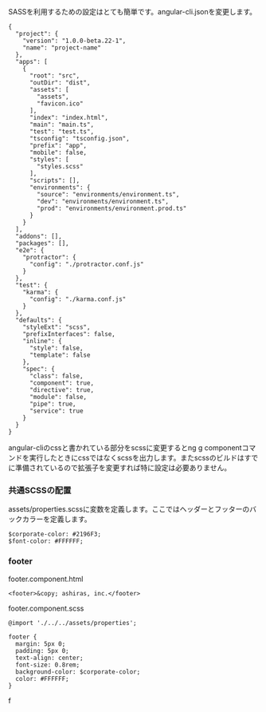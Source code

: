 SASSを利用するための設定はとても簡単です。angular-cli.jsonを変更します。

```
{
  "project": {
    "version": "1.0.0-beta.22-1",
    "name": "project-name"
  },
  "apps": [
    {
      "root": "src",
      "outDir": "dist",
      "assets": [
        "assets",
        "favicon.ico"
      ],
      "index": "index.html",
      "main": "main.ts",
      "test": "test.ts",
      "tsconfig": "tsconfig.json",
      "prefix": "app",
      "mobile": false,
      "styles": [
        "styles.scss"
      ],
      "scripts": [],
      "environments": {
        "source": "environments/environment.ts",
        "dev": "environments/environment.ts",
        "prod": "environments/environment.prod.ts"
      }
    }
  ],
  "addons": [],
  "packages": [],
  "e2e": {
    "protractor": {
      "config": "./protractor.conf.js"
    }
  },
  "test": {
    "karma": {
      "config": "./karma.conf.js"
    }
  },
  "defaults": {
    "styleExt": "scss",
    "prefixInterfaces": false,
    "inline": {
      "style": false,
      "template": false
    },
    "spec": {
      "class": false,
      "component": true,
      "directive": true,
      "module": false,
      "pipe": true,
      "service": true
    }
  }
}
```

angular-cliのcssと書かれている部分をscssに変更するとng g componentコマンドを実行したときにcssではなくscssを出力します。またscssのビルドはすでに準備されているので拡張子を変更すれば特に設定は必要ありません。

### 共通SCSSの配置

assets/properties.scssに変数を定義します。ここではヘッダーとフッターのバックカラーを定義します。

```
$corporate-color: #2196F3;
$font-color: #FFFFFF;
```

### footer

footer.component.html

```
<footer>&copy; ashiras, inc.</footer>
```

footer.component.scss

```
@import './../../assets/properties';

footer {
  margin: 5px 0;
  padding: 5px 0;
  text-align: center;
  font-size: 0.8rem;
  background-color: $corporate-color;
  color: #FFFFFF;
}
```

f

